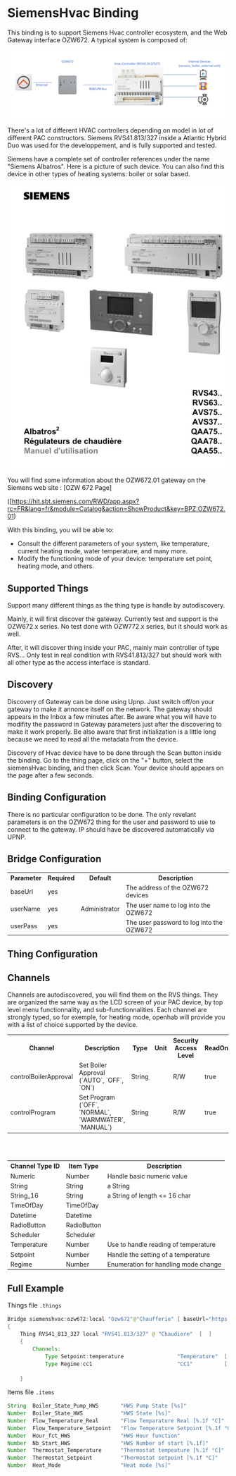 # SiemensHvac Binding

This binding is to support Siemens Hvac controller ecosystem, and the Web Gateway interface OZW672.
A typical system is composed of:
         
![Diagram](Diagram.png)                 


There's a lot of different HVAC controllers depending on model in lot of different PAC constructors.
Siemens RVS41.813/327 inside a Atlantic Hybrid Duo was used for the developpement, and is fully supported and tested.

Siemens have a complete set of controller references under the name "Siemens Albatros".
Here is a picture of such device.
You can also find this device in other types of heating systems: boiler or solar based.

![](doc/Albatros.jpg)

You will find some information about the OZW672.01 gateway on the Siemens web site : 
[OZW 672 Page]

([https://hit.sbt.siemens.com/RWD/app.aspx?rc=FR&lang=fr&module=Catalog&action=ShowProduct&key=BPZ:OZW672.01)

With this binding, you will be able to:

- Consult the different parameters of your system, like temperature, current heating mode, water temperature, and many more.
- Modify the functioning mode of your device: temperature set point, heating mode, and others.

## Supported Things

Support many different things as the thing type is handle by autodiscovery.

Mainly, it will first discover the gateway.
Currently test and support is the OZW672.x series.
No test done with OZW772.x series, but it should work as well.

After, it will discover thing inside your PAC, mainly main controller of type RVS...
Only test in real condition with RVS41.813/327 but should work with all other type as the access interface is standard.


## Discovery

Discovery of Gateway can be done using Upnp.
Just switch off/on your gateway to make it annonce itself on the network.
The gateway should appears in the Inbox a few minutes after.
Be aware what you will have to modifity the password in Gateway parameters just after the discovering to make it work properly.
Be also aware that first initialization is a little long because we need to read all the metadata from the device.

Discovery of Hvac device have to be done through the Scan button inside the binding.
Go to the thing page, click on the "+" button, select the siemensHvac binding, and then click Scan.
Your device should appears on the page after a few seconds.


## Binding Configuration

There is no particular configuration to be done.
The only revelant parameters is on the OZW672 thing for the user and password to use to connect to the gateway.
IP should have be discovered automatically via UPNP.


## Bridge Configuration


<table>
  <tr>
    <th>Parameter</th>
    <th>Required</th>
    <th>Default</th>
    <th>Description</th>
  </tr>
  <tr>
    <td>baseUrl</td>
    <td>yes</td>
    <td></td>
    <td>The address of the OZW672 devices</td>
  </tr>
  <tr>
    <td>userName</td>
    <td>yes</td>
    <td>Administrator</td>
    <td>The user name to log into the OZW672</td>
  </tr>
  <tr>
    <td>userPass</td>
    <td>yes</td>
    <td></td>
    <td>The user password to log into the OZW672</td>
  </tr>
</table>




## Thing Configuration



## Channels

Channels are autodiscovered, you will find them on the RVS things.
They are organized the same way as the LCD screen of your PAC device, by top level menu functionnality, and sub-functionnalities.
Each channel are strongly typed, so for exemple, for heating mode, openhab will provide you with a list of choice supported by the device.


<table>
  <tr>
    <th>Channel</th>
    <th>Description</th>
    <th>Type</th>
    <th>Unit</th>
    <th>Security Access Level</th>
    <th>ReadOnly</th>
    <th>Advanced</th>
  </tr>
  <tr>
    <td>controlBoilerApproval</td>
    <td>Set Boiler Approval (`AUTO`, `OFF`, `ON`)</td>
    <td>String</td>
    <td></td>
    <td>R/W</td>
    <td>true</td>
  </tr>
  <tr>
    <td>controlProgram</td>
    <td>Set Program (`OFF`, `NORMAL`, `WARMWATER`, `MANUAL`)</td>
    <td>String</td>
    <td></td>
    <td>R/W</td>
    <td>true</td>
  </tr>
</table>


<br/>
<br/>


<table>
  <tr>
    <th>Channel Type ID</th>
    <th>Item Type </th>
    <th>Description</th>
  </tr>
  <tr>
    <td>Numeric</td>
    <td>Number</td>
    <td>Handle basic numeric value</td>
  </tr>
  <tr>
    <td>String</td>
    <td>String</td>
    <td>a String</td>
  </tr>
  <tr>
    <td>String_16</td>
    <td>String</td>
    <td>a String of length <= 16 char</td>
  </tr>
  <tr>
    <td>TimeOfDay</td>
    <td>TimeOfDay</td>
    <td></td>
  </tr>
  <tr>
    <td>Datetime</td>
    <td>Datetime</td>
    <td></td>
  </tr>
  <tr>
    <td>RadioButton</td>
    <td>RadioButton</td>
    <td></td>
  </tr>
  <tr>
    <td>Scheduler</td>
    <td>Scheduler</td>
    <td></td>
  </tr>
  <tr>
    <td>Temperature</td>
    <td>Number</td>
    <td>Use to handle reading of  temperature</td>
  </tr>
  <tr>
    <td>Setpoint</td>
    <td>Number</td>
    <td>Handle the setting of a temperature</td>
  </tr>
  <tr>
    <td>Regime</td>
    <td>Number</td>
    <td>Enumeration for handling mode change</td>
  </tr>
</table>


## Full Example

Things file `.things`

```java
Bridge siemenshvac:ozw672:local "Ozw672"@"Chaufferie" [ baseUrl="https://192.168.254.42/", userName="Administrator", userPassword="mypass"  ] 
{
    Thing RVS41_813_327 local "RVS41.813/327" @ "Chaudiere"  [  ]
    {
        Channels:
            Type Setpoint:temperature                 "Température"  [ id="1726" ]
            Type Regime:cc1                           "CC1"          [ id="1725" ]
    
    }
```


Items file `.items`

```java
String  Boiler_State_Pump_HWS       "HWS Pump State [%s]"                   { channel = "siemenshvac:RVS41_813_327:local:local:2237#2259_PpeChargeECS"              }       
Number  Boiler_State_HWS            "HWS State [%s]"                        { channel = "siemenshvac:RVS41_813_327:local:local:2032#2035_Etat_ECS"                  }
Number  Flow_Temperature_Real       "Flow Temparature Real [%.1f °C]"       { channel = "siemenshvac:RVS41_813_327:local:local:2237#2248_ValReelleTempDep_CC1"      }   
Number  Flow_Temperature_Setpoint   "Flow Temperature Setpoint [%.1f °C]"   { channel = "siemenshvac:RVS41_813_327:local:local:2237#2249_ConsTDepResultCC1"         }   
Number  Hour_fct_HWS                "HWS Hour function"                     { channel = "siemenshvac:RVS41_813_327:local:local:2237#2263_HeuresFoncPompeECS"        }   
Number  Nb_Start_HWS                "HWS Number of start [%.1f]"            { channel = "siemenshvac:RVS41_813_327:local:local:2237#2266_ComptDemarResEl_ECS"       }
Number  Thermostat_Temperature      "Thermostat tempeature [%.1f °C]"       { channel = "siemenshvac:RVS41_813_327:local:local:2237#2246_TAmbAct_CC1"               }
Number  Thermostat_Setpoint         "Thermostat setpoint [%.1f °C]"         { channel = "siemenshvac:RVS41_813_327:local:local:1724#1726_ConsConfort_TA_CC1"        }
Number  Heat_Mode                   "Heat mode [%s]"                        { channel = "siemenshvac:RVS41_813_327:local:local:1724#1725_Regime_CC1"                }
``` 

